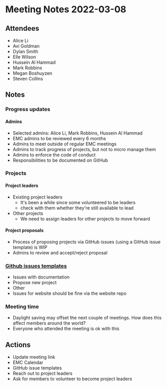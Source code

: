# Meeting Notes 2022-03-08

## Attendees

- Alice Li
- Avi Goldman
- Dylan Smith
- Elle Wilson
- Hussein Al Hammad
- Mark Robbins
- Megan Boshuyzen
- Steven Collins

## Notes

### Progress updates

#### Admins

- Selected admins: Alice Li, Mark Robbins, Hussein Al Hammad
- EMC admins to be reviewed every 6 months
- Admins to meet outside of regular EMC meetings
- Admins to track progress of projects, but not to micro manage them
- Admins to enforce the code of conduct
- Responsibilities to be documented on GitHub

### Projects

#### Project leaders

- Existing project leaders
  - It's been a while since some volunteered to be leaders
  - check with them whether they're still available to lead
- Other projects
  - We need to assign leaders for other projects to move forward

#### Project proposals

- Process of proposing projects via GitHub issues (using a GitHub issue template) is WIP
- Admins to review and accept/reject proposal

### [Github issues templates](https://docs.github.com/en/communities/using-templates-to-encourage-useful-issues-and-pull-requests/configuring-issue-templates-for-your-repository)

- Issues with documentation
- Propose new project
- Other
- Issues for website should be fine via the website repo

### Meeting time

- Daylight saving may offset the next couple of meetings. How does this affect members around the world?
- Everyone who attended the meeting is ok with this

## Actions

- Update meeting link
- EMC Calendar
- GitHub issue templates
- Reach out to project leaders
- Ask for members to volunteer to become project leaders
